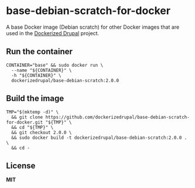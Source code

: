 # base-debian-scratch-for-docker

A base Docker image (Debian scratch) for other Docker images that are used in the [Dockerized Drupal](https://dockerizedrupal.com/) project.

## Run the container

    CONTAINER="base" && sudo docker run \
      --name "${CONTAINER}" \
      -h "${CONTAINER}" \
      dockerizedrupal/base-debian-scratch:2.0.0

## Build the image

    TMP="$(mktemp -d)" \
      && git clone https://github.com/dockerizedrupal/base-debian-scratch-for-docker.git "${TMP}" \
      && cd "${TMP}" \
      && git checkout 2.0.0 \
      && sudo docker build -t dockerizedrupal/base-debian-scratch:2.0.0 . \
      && cd -

## License

**MIT**
